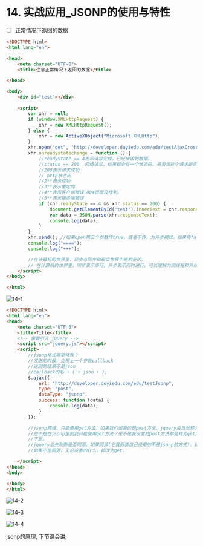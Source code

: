 # 14. 实战应用_JSONP的使用与特性

- [ ] 正常情况下返回的数据

```html
<!DOCTYPE html>
<html lang="en">

<head>
    <meta charset="UTF-8">
    <title>注意正常情况下返回的数据</title>

</head>

<body>
    <div id="test"></div>

    <script>
        var xhr = null;
        if (window.XMLHttpRequest) {
            xhr = new XMLHttpRequest();
        } else {
            xhr = new ActiveXObject("Microsoft.XMLHttp");
        }
        xhr.open("get", "http://developer.duyiedu.com/edu/testAjaxCrossOrigin", false);
        xhr.onreadystatechange = function () {
            //readyState == 4表示请求完成，已经接收到数据。
            //status == 200  网络请求，结果都会有一个状态码。来表示这个请求是否正常
            //200表示请求成功
            // http状态码
            //2**表示成功
            //3**表示重定向
            //4**表示客户端错误,404页面没找到。
            //5**表示服务端错误
            if (xhr.readyState == 4 && xhr.status == 200) {
                document.getElementById("test").innerText = xhr.responseText;
                var data = JSON.parse(xhr.responseText);
                console.log(data);
            }
        }
        xhr.send(); //如果open第三个参数传true，或者不传，为异步模式。如果传false，为同步模式。
        console.log("====");
        console.log("+++");

        //在计算机的世界里，异步与同步和现实世界中是相反的。
        // 在计算机的世界里，同步表示串行。异步表示同时进行。可以理解为同线程和异线程。
    </script>
</body>

</html>
```


![14-1](https://cdn.jsdelivr.net/gh/123taojiale/dahuyou_picture@main/blogs/20210212144823.png)

```html
<!DOCTYPE html>
<html lang="en">
<head>
    <meta charset="UTF-8">
    <title>Title</title>
    <!-- 需要引入 jQuery -->
    <script src="jquery.js"></script>
    <script>
        //jsonp格式哪里特殊？
        //发送的时候，会带上一个参数callback
        //返回的结果不是json
        //callback的名 + ( + json + );
        $.ajax({
            url: "http://developer.duyiedu.com/edu/testJsonp",
            type: "post",
            dataType: "jsonp",
            success: function (data) {
                console.log(data);
            }
        });

        //jsonp跨域，只能使用get方法，如果我们设置的是post方法，jquery会自动转为get方法。
        //是不是在jsonp里面我只能使用get方法？是不是我设置的post方法都会转为get方法？
        //不是。
        //jquery会先判断是否同源，如果同源(它就假装自己使用的不是jsonp的方式)，那么设置的是get就是get，设置的post就是post
        //如果不是同源，无论设置的什么，都改为get.

    </script>
</head>
<body>

</body>
</html>
```

![14-2](https://cdn.jsdelivr.net/gh/123taojiale/dahuyou_picture@main/blogs/20210212144912.png)

![14-3](https://cdn.jsdelivr.net/gh/123taojiale/dahuyou_picture@main/blogs/20210212144932.png)

![14-4](https://cdn.jsdelivr.net/gh/123taojiale/dahuyou_picture@main/blogs/20210212144945.png)

jsonp的原理, 下节课会讲;
